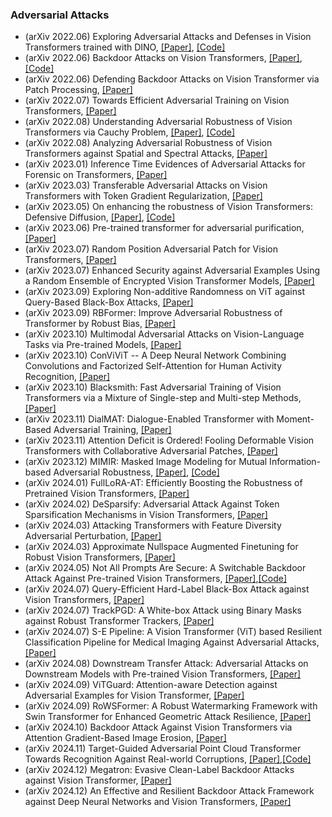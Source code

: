 ### Adversarial Attacks
- (arXiv 2022.06) Exploring Adversarial Attacks and Defenses in Vision Transformers trained with DINO, [[Paper]](https://arxiv.org/pdf/2206.06761.pdf), [[Code]](https://github.com/thobauma/AADefDINO)
- (arXiv 2022.06) Backdoor Attacks on Vision Transformers, [[Paper]](https://arxiv.org/pdf/2206.08477.pdf), [[Code]](https://github.com/UCDvision/backdoor_transformer.git)
- (arXiv 2022.06) Defending Backdoor Attacks on Vision Transformer via Patch Processing, [[Paper]](https://arxiv.org/pdf/2206.12381.pdf)
- (arXiv 2022.07) Towards Efficient Adversarial Training on Vision Transformers, [[Paper]](https://arxiv.org/pdf/2207.10498.pdf)
- (arXiv 2022.08) Understanding Adversarial Robustness of Vision Transformers via Cauchy Problem, [[Paper]](https://arxiv.org/pdf/2208.00906.pdf), [[Code]](https://github.com/TrustAI/ODE4RobustViT)
- (arXiv 2022.08) Analyzing Adversarial Robustness of Vision Transformers against Spatial and Spectral Attacks, [[Paper]](https://arxiv.org/pdf/2208.09602.pdf)
- (arXiv 2023.01) Inference Time Evidences of Adversarial Attacks for Forensic on Transformers, [[Paper]](https://arxiv.org/pdf/2301.13356.pdf)
- (arXiv 2023.03) Transferable Adversarial Attacks on Vision Transformers with Token Gradient Regularization, [[Paper]](https://arxiv.org/pdf/2303.15754.pdf)
- (arXiv 2023.05) On enhancing the robustness of Vision Transformers: Defensive Diffusion, [[Paper]](https://arxiv.org/pdf/2305.08031.pdf), [[Code]](https://github.com/Muhammad-Huzaifaa/Defensive_Diffusion)
- (arXiv 2023.06) Pre-trained transformer for adversarial purification, [[Paper]](https://arxiv.org/pdf/2306.01762.pdf)
- (arXiv 2023.07) Random Position Adversarial Patch for Vision Transformers, [[Paper]](https://arxiv.org/pdf/2307.04066.pdf)
- (arXiv 2023.07) Enhanced Security against Adversarial Examples Using a Random Ensemble of Encrypted Vision Transformer Models, [[Paper]](https://arxiv.org/pdf/2307.13985.pdf)
- (arXiv 2023.09) Exploring Non-additive Randomness on ViT against Query-Based Black-Box Attacks, [[Paper]](https://arxiv.org/pdf/2309.06438.pdf)
- (arXiv 2023.09) RBFormer: Improve Adversarial Robustness of Transformer by Robust Bias, [[Paper]](https://arxiv.org/pdf/2309.13245.pdf)
- (arXiv 2023.10) Multimodal Adversarial Attacks on Vision-Language Tasks via Pre-trained Models, [[Paper]](https://arxiv.org/pdf/2310.04655.pdf)
- (arXiv 2023.10) ConViViT -- A Deep Neural Network Combining Convolutions and Factorized Self-Attention for Human Activity Recognition, [[Paper]](https://arxiv.org/pdf/2310.14416.pdf)
- (arXiv 2023.10) Blacksmith: Fast Adversarial Training of Vision Transformers via a Mixture of Single-step and Multi-step Methods, [[Paper]](https://arxiv.org/pdf/2310.18975.pdf)
- (arXiv 2023.11) DialMAT: Dialogue-Enabled Transformer with Moment-Based Adversarial Training, [[Paper]](https://arxiv.org/pdf/2311.06855.pdf)
- (arXiv 2023.11) Attention Deficit is Ordered! Fooling Deformable Vision Transformers with Collaborative Adversarial Patches, [[Paper]](https://arxiv.org/pdf/2311.12914.pdf)
- (arXiv 2023.12) MIMIR: Masked Image Modeling for Mutual Information-based Adversarial Robustness, [[Paper]](https://arxiv.org/pdf/2312.04960.pdf), [[Code]](https://github.com/xiaoyunxxy/MIMIR)
- (arXiv 2024.01) FullLoRA-AT: Efficiently Boosting the Robustness of Pretrained Vision Transformers, [[Paper]](https://arxiv.org/pdf/2401.01752.pdf)
- (arXiv 2024.02) DeSparsify: Adversarial Attack Against Token Sparsification Mechanisms in Vision Transformers, [[Paper]](https://arxiv.org/pdf/2402.02554.pdf)
- (arXiv 2024.03) Attacking Transformers with Feature Diversity Adversarial Perturbation, [[Paper]](https://arxiv.org/pdf/2403.07942.pdf)
- (arXiv 2024.03) Approximate Nullspace Augmented Finetuning for Robust Vision Transformers, [[Paper]](https://arxiv.org/pdf/2403.10476.pdf)
- (arXiv 2024.05) Not All Prompts Are Secure: A Switchable Backdoor Attack Against Pre-trained Vision Transformers, [[Paper]](https://arxiv.org/pdf/2405.10612.pdf),[[Code]](https://github.com/20000yshust/SWARM)
- (arXiv 2024.07) Query-Efficient Hard-Label Black-Box Attack against Vision Transformers, [[Paper]](https://arxiv.org/pdf/2407.00389.pdf)
- (arXiv 2024.07) TrackPGD: A White-box Attack using Binary Masks against Robust Transformer Trackers, [[Paper]](https://arxiv.org/pdf/2407.03946.pdf)
- (arXiv 2024.07) S-E Pipeline: A Vision Transformer (ViT) based Resilient Classification Pipeline for Medical Imaging Against Adversarial Attacks, [[Paper]](https://arxiv.org/pdf/2407.17587.pdf)
- (arXiv 2024.08) Downstream Transfer Attack: Adversarial Attacks on Downstream Models with Pre-trained Vision Transformers, [[Paper]](https://arxiv.org/pdf/2408.01705.pdf)
- (arXiv 2024.09) ViTGuard: Attention-aware Detection against Adversarial Examples for Vision Transformer, [[Paper]](https://arxiv.org/pdf/2409.13828)
- (arXiv 2024.09) RoWSFormer: A Robust Watermarking Framework with Swin Transformer for Enhanced Geometric Attack Resilience, [[Paper]](https://arxiv.org/pdf/2409.14829)
- (arXiv 2024.10) Backdoor Attack Against Vision Transformers via Attention Gradient-Based Image Erosion, [[Paper]](https://arxiv.org/pdf/2410.22678)
- (arXiv 2024.11) Target-Guided Adversarial Point Cloud Transformer Towards Recognition Against Real-world Corruptions, [[Paper]](https://arxiv.org/pdf/2411.00462),[[Code]](https://github.com/Roywangj/APCT)
- (arXiv 2024.12) Megatron: Evasive Clean-Label Backdoor Attacks against Vision Transformer, [[Paper]](https://arxiv.org/pdf/2412.04776)
- (arXiv 2024.12) An Effective and Resilient Backdoor Attack Framework against Deep Neural Networks and Vision Transformers, [[Paper]](https://arxiv.org/pdf/2412.06149)
